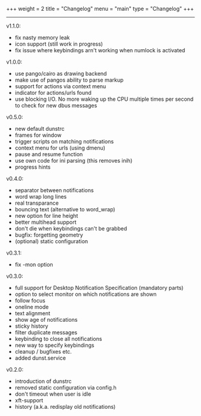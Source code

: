 +++
weight = 2
title = "Changelog"
menu = "main"
type = "Changelog"
+++
***

v1.1.0:

+   fix nasty memory leak
+   icon support (still work in progress)
+   fix issue where keybindings arn't working when numlock is activated

v1.0.0:

+   use pango/cairo as drawing backend
+   make use of pangos ability to parse markup
+   support for actions via context menu
+   indicator for actions/urls found
+   use blocking I/O. No more waking up the CPU multiple times per second to check for new dbus messages

v0.5.0:

+   new default dunstrc
+   frames for window
+   trigger scripts on matching notifications
+   context menu for urls (using dmenu)
+   pause and resume function
+   use own code for ini parsing (this removes inih)
+   progress hints

v0.4.0:

+   separator between notifications
+   word wrap long lines
+   real transparance
+   bouncing text (alternative to word_wrap)
+   new option for line height
+   better multihead support
+   don't die when keybindings can't be grabbed
+   bugfix: forgetting geometry
+   (optional) static configuration

v0.3.1:

+   fix -mon option

v0.3.0:

+   full support for Desktop Notification Specification (mandatory parts)
+   option to select monitor on which notifications are shown
+   follow focus
+   oneline mode
+   text alignment
+   show age of notifications
+   sticky history
+   filter duplicate messages
+   keybinding to close all notifications
+   new way to specify keybindings
+   cleanup / bugfixes etc.
+   added dunst.service

v0.2.0:

+   introduction of dunstrc
+   removed static configuration via config.h
+   don't timeout when user is idle
+   xft-support
+   history (a.k.a. redisplay old notifications)
